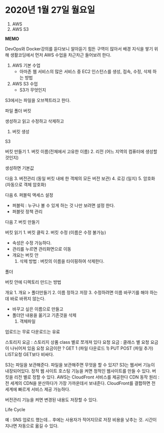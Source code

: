 # 2020년 1월 27일 월요일



1. AWS
2. AWS S3

**MEMO**

DevOps와 Docker강의를 듣다보니 알아듣기 힘든 구역이 많아서 배경 지식을 쌓기 위해 생활코딩에서 먼저 AWS 수업을 차근차근 들어보려 한다.

1. AWS 기본 수업
   * 아마존 웹 서비스의 많은 서비스 중 EC2 인스턴스를 생성, 접속, 수정, 삭제 하는 방법
2. AWS S3 수업
   * S3가 무엇인지

S3에서는 파일을 오브젝트라고 한다.

파일 폴더 버킷

생성하고 읽고 수정하고 삭제하고

1. 버킷 생성

S3

버킷 만들기 1. 버킷 이름\(전체에서 고유한 이름\) 2. 리전 \(어느 지역의 컴퓨터에 생성할 것인지\)

생성하면 기본값

다음 3. 버전관리 \(동일 버킷 내에 한 객체의 모든 버전 보관\) 4. 로깅 \(일지\) 5. 암호화 \(자동으로 객체 암호화\)

다음 6. 퍼블릭 액세스 설정

* 퍼블릭 : 누구나 볼 수 있게 하는 것 나만 보려면 설정 한다.
* 퍼블릿 정책 관리

다음 7. 버킷 만들기

버킷 읽기 1. 버킷 클릭 2. 버킷 수정 \(이름은 수정 불가능\)

* 속성은 수정 가능하다.
* 관리를 누르면 관리화면으로 이동
* 개요는 버킷 안
  1. 삭제 방법 : 버킷의 이름을 타이핑하여 삭제한다.

폴더

버킷 안에 디렉토리 만드는 방법

개요 1. 개요 &gt; 폴더만들기 2. 이름 정하고 저장 3. 수정하려면 이름 바꾸기를 해야 하는데 바로 바뀌지 않는다.

* 바꾸고 싶은 이름으로 만들고
* 폴더안 내용을 옮기고 기존것을 삭제
  1. 객체파일

업로드는 무료 다운로드는 유료

스토리지 요금 : 스토리지 상품 class 별로 쪼개져 있다 요청 요금 : 클래스 별 요청 요금이 나뉘어져 있음 요청 요금이란 ? GET 1 \(파일 다운로드 1\) PUT POST \(파일 추가\) LIST요청 GET보다 비싸다.

S3는 파일을 보관해준다. 파일을 보관해주면 무엇을 할 수 있지? S3는 웹서버 기능이 내장되어있다. 정적 웹 사이트 호스팅 기능을 켜면 정적인 웹사이트를 만들 수 있다. 버킷을 리전 별로 정할 수 있다. AWS는 CloudFront 서비스를 제공한다 CDN 동작 원리 : 전 세계의 CDN을 분산하다가 가장 가까운데서 보내준다. CloudFront를 결합하면 전 세계에 빠르게 서비스 제공 가능하다.

버전관리 기능을 켜면 변경된 내용도 저장할 수 있다.

Life Cycle

예 : SNS 업로드 했는데... 후에는 사용자가 적어지므로 저장 비용을 낮추는 것. 시간이 지나면 자동으로 옮길 수 있다.

